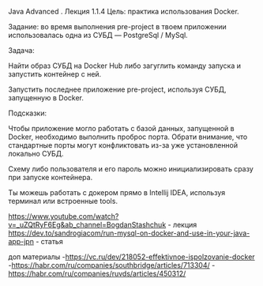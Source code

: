 Java Advanced . Лекция 1.1.4
Цель: практика использования Docker.

Задание: во время выполнения pre-project в твоем приложении использовалась одна из СУБД — PostgreSql / MySql.

Задача:

Найти образ СУБД на Docker Hub либо загуглить команду запуска и запустить контейнер с ней.

Запустить последнее приложение pre-project, используя СУБД, запущенную в Docker.

Подсказки: 

Чтобы приложение могло работать с базой данных, запущенной в Docker, необходимо выполнить проброс порта. Обрати внимание, что стандартные порты могут конфликтовать из-за уже установленной локально СУБД.

Cхему либо пользователя и его пароль можно инициализировать сразу при запуске контейнера.

Ты можешь работать с докером прямо в Intellij IDEA, используя терминал или встроенные tools.

https://www.youtube.com/watch?v=_uZQtRyF6Eg&ab_channel=BogdanStashchuk - лекция
https://dev.to/sandrogiacom/run-mysql-on-docker-and-use-in-your-java-app-jpn - статья

доп материалы
-https://vc.ru/dev/218052-effektivnoe-ispolzovanie-docker
-https://habr.com/ru/companies/southbridge/articles/713304/
-https://habr.com/ru/companies/ruvds/articles/450312/
